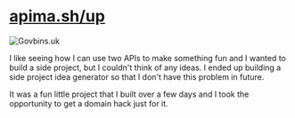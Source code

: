 # [apima.sh/up](apima.sh/up)

![Govbins.uk](/images/work/apimashup.png)

I like seeing how I can use two APIs to make something fun and I wanted to build a side project, but I couldn't think of any ideas. I ended up building a side project idea generator so that I don't have this problem in future.

It was a fun little project that I built over a few days and I took the opportunity to get a domain hack just for it.
